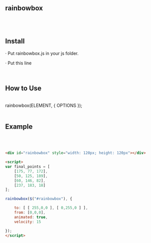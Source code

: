 ## rainbowbox
<br>
<br>

## Install
<p>· Put rainbowbox.js in your js folder.</p>
<p>· Put this line <script src="/folder/rainbowbox.js" async></script></p>
<br>

## How to Use
<br>
rainbowbox(ELEMENT, { OPTIONS });
<br>
<br>

## Example
<br>
<br>

```html
<div id="rainbowbox" style="width: 120px; height: 120px"></div>

<script>
var final_points = [
	[175, 77, 172],
	[50, 125, 189],
	[60, 146, 82],
	[237, 183, 18]
];

rainbowbox($("#rainbowbox"), {

	to: [ [ 255,0,0 ], [ 0,255,0 ] ],
	from: [0,0,0],
	animated: true,
	velocity: 15

});
</script>
```

